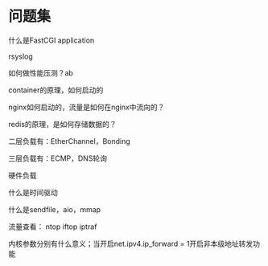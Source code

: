 # 问题集

什么是FastCGI application

rsyslog

如何做性能压测？ab

container的原理，如何启动的

nginx如何启动的，流量是如何在nginx中流向的？

redis的原理，是如何存储数据的？

二层负载有：EtherChannel，Bonding

三层负载有：ECMP，DNS轮询

硬件负载

什么是时间驱动

什么是sendfile，aio，mmap

流量查看： ntop iftop iptraf

内核参数分别有什么意义；当开启net.ipv4.ip_forward = 1开启非本级地址转发功能
